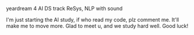 yeardream 4
AI DS track
ReSys, NLP with sound

I'm just starting the AI study, if who read my code, plz comment me.
It'll make me to move more.
Glad to meet u, and we study hard well. Good luck!


<!--
**chohj345677/chohj345677** is a ✨ _special_ ✨ repository because its `README.md` (this file) appears on your GitHub profile.

Here are some ideas to get you started:

- 🔭 I’m currently working on ...
- 🌱 I’m currently learning ...
- 👯 I’m looking to collaborate on ...
- 🤔 I’m looking for help with ...
- 💬 Ask me about ...
- 📫 How to reach me: ...
- 😄 Pronouns: ...
- ⚡ Fun fact: ...
-->
